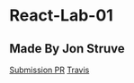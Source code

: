 # React-Lab-01

## Made By Jon Struve

[Submission PR](https://github.com/DeltaV401/react-lab-01/pull/1)
[Travis](https://travis-ci.com/DeltaV401/React-Lab-01/builds/132886763)